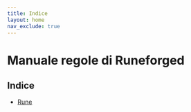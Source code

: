 ```yaml
---
title: Indice
layout: home
nav_exclude: true
---
```


# Manuale regole di Runeforged
## Indice
- [Rune](/runes/)